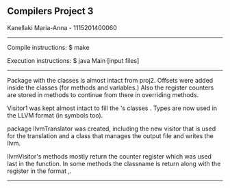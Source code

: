 Compilers Project 3
-----------------
Kanellaki Maria-Anna  -  1115201400060


-----------------

Compile instructions: $ make

Execution instructions: $ java Main [input files]

-----------------

Package <symbols> with the classes is almost intact from proj2. Offsets were added inside the classes (for methods and 
variables.) Also the register counters are stored in methods to continue from there in overriding methods.

Visitor1 was kept almost intact to fill the <symbols>'s classes . Types are now used in the LLVM format (in symbols too).

package llvmTranslator was created, including the new visitor that is used for the translation and a class that manages
the output file and writes the llvm.

llvmVisitor's methods mostly return the counter register which was used last in the function.
In some methods the classname is return along with the register in the format <reg>,<classname>.



-----------------

